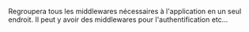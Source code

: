 Regroupera tous les middlewares nécessaires à l'application en un seul endroit. Il peut y avoir des middlewares pour 
l'authentification etc...
